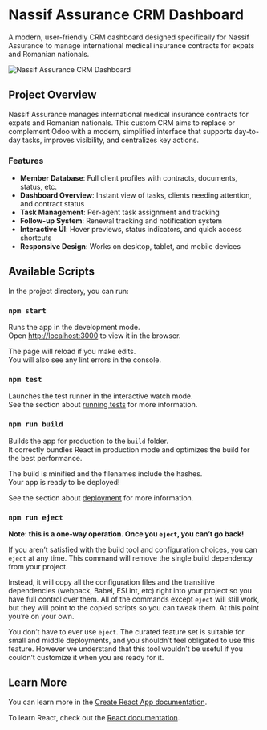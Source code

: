 # Nassif Assurance CRM Dashboard

A modern, user-friendly CRM dashboard designed specifically for Nassif Assurance to manage international medical insurance contracts for expats and Romanian nationals.

![Nassif Assurance CRM Dashboard](https://via.placeholder.com/800x400?text=Nassif+Assurance+CRM+Dashboard)

## Project Overview

Nassif Assurance manages international medical insurance contracts for expats and Romanian nationals. This custom CRM aims to replace or complement Odoo with a modern, simplified interface that supports day-to-day tasks, improves visibility, and centralizes key actions.

### Features

- **Member Database**: Full client profiles with contracts, documents, status, etc.
- **Dashboard Overview**: Instant view of tasks, clients needing attention, and contract status
- **Task Management**: Per-agent task assignment and tracking
- **Follow-up System**: Renewal tracking and notification system
- **Interactive UI**: Hover previews, status indicators, and quick access shortcuts
- **Responsive Design**: Works on desktop, tablet, and mobile devices

## Available Scripts

In the project directory, you can run:

### `npm start`

Runs the app in the development mode.\
Open [http://localhost:3000](http://localhost:3000) to view it in the browser.

The page will reload if you make edits.\
You will also see any lint errors in the console.

### `npm test`

Launches the test runner in the interactive watch mode.\
See the section about [running tests](https://facebook.github.io/create-react-app/docs/running-tests) for more information.

### `npm run build`

Builds the app for production to the `build` folder.\
It correctly bundles React in production mode and optimizes the build for the best performance.

The build is minified and the filenames include the hashes.\
Your app is ready to be deployed!

See the section about [deployment](https://facebook.github.io/create-react-app/docs/deployment) for more information.

### `npm run eject`

**Note: this is a one-way operation. Once you `eject`, you can’t go back!**

If you aren’t satisfied with the build tool and configuration choices, you can `eject` at any time. This command will remove the single build dependency from your project.

Instead, it will copy all the configuration files and the transitive dependencies (webpack, Babel, ESLint, etc) right into your project so you have full control over them. All of the commands except `eject` will still work, but they will point to the copied scripts so you can tweak them. At this point you’re on your own.

You don’t have to ever use `eject`. The curated feature set is suitable for small and middle deployments, and you shouldn’t feel obligated to use this feature. However we understand that this tool wouldn’t be useful if you couldn’t customize it when you are ready for it.

## Learn More

You can learn more in the [Create React App documentation](https://facebook.github.io/create-react-app/docs/getting-started).

To learn React, check out the [React documentation](https://reactjs.org/).
